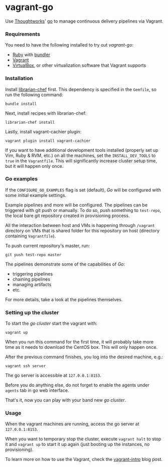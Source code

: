 # vagrant-go

Use [Thoughtworks]' [go] to manage continuous delivery pipelines via Vagrant.


### Requirements

You need to have the following installed to try out _vagrant-go_:
* [Ruby] with [bundler]
* [Vagrant]
* [VirtualBox], or other virtualization software that Vagrant supports


### Installation

Install [librarian-chef] first. This dependency is specified in the `Gemfile`,
so run the following command:
~~~
bundle install
~~~

Next, install recipes with librarian-chef:
~~~
librarian-chef install
~~~

Lastly, install vagrant-cachier plugin:
~~~
vagrant plugin install vagrant-cachier
~~~

If you want to have additional development tools installed (properly set up
Vim, Ruby & RVM, etc.) on all the machines, set the `INSTALL_DEV_TOOLS` to
`true` in the `Vagrantfile`. This will significantly increase cluster setup
time, but it will happen only once.


### Go examples

If the `CONFIGURE_GO_EXAMPLES` flag is set (default), _Go_ will be configured
with some initial example settings.

Example pipelines and more will be configured. The pipelines can be triggered
with git push or manually. To do so, push something to `test-repo`, the
local bare git repository created in provisioning process.

All the interaction between host and VMs is happening through `/vagrant`
directory on VMs that is shared folder for this repository on host (directory
containing `Vagrantfile`).

To push current repository's master, run:
~~~
git push test-repo master
~~~

The pipelines demonstrate some of the capabilities of _Go_:

* triggering pipelines
* chaining pipelines
* managing artifacts
* etc.

For more details, take a look at the pipelines themselves.


### Setting up the cluster

To start the _go cluster_ start the vagrant with:
~~~
vagrant up
~~~

When you run this command for the first time, it will probably take more time
as it needs to download the CentOS box. This will only happen once.

After the previous command finishes, you log into the desired machine, e.g.:
~~~
vagrant ssh server
~~~

The go server is accessible at `127.0.0.1:8153`.

Before you do anything else, do not forget to enable the agents under `agents`
tab in go web interface.

That's it, now you can play with your band new _go cluster_.


### Usage

When the vagrant machines are running, access the go server at
`127.0.0.1:8153`.

When you want to temporary stop the cluster, execute `vagrant halt` to stop it
and `vagrant up` to start it up again (just booting up the instances, no
provisioning).

To learn more on how to use the Vagrant, check the [vagrant-intro] blog post.


[bundler]: http://bundler.io/
[go]: http://www.go.cd/
[librarian-chef]: https://github.com/applicationsonline/librarian-chef
[Ruby]: https://www.ruby-lang.org
[Thoughtworks]: http://www.thoughtworks.com/
[Vagrant]: http://www.vagrantup.com/
[vagrant-intro]: http://www.ikusalic.com/blog/2013/10/03/vagrant-intro/
[VirtualBox]: https://www.virtualbox.org/
